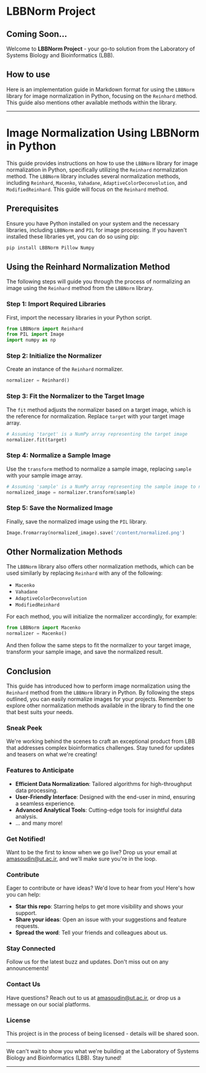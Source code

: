 # LBBNorm Project

## Coming Soon...

Welcome to **LBBNorm Project** - your go-to solution from the Laboratory of Systems Biology and Bioinformatics (LBB).

## How to use
Here is an implementation guide in Markdown format for using the `LBBNorm` library for image normalization in Python, focusing on the `Reinhard` method. This guide also mentions other available methods within the library.

---

# Image Normalization Using LBBNorm in Python

This guide provides instructions on how to use the `LBBNorm` library for image normalization in Python, specifically utilizing the `Reinhard` normalization method. The `LBBNorm` library includes several normalization methods, including `Reinhard`, `Macenko`, `Vahadane`, `AdaptiveColorDeconvolution`, and `ModifiedReinhard`. This guide will focus on the `Reinhard` method.

## Prerequisites

Ensure you have Python installed on your system and the necessary libraries, including `LBBNorm` and `PIL` for image processing. If you haven't installed these libraries yet, you can do so using pip:

```bash
pip install LBBNorm Pillow Numpy
```

## Using the Reinhard Normalization Method

The following steps will guide you through the process of normalizing an image using the `Reinhard` method from the `LBBNorm` library.

### Step 1: Import Required Libraries

First, import the necessary libraries in your Python script.

```python
from LBBNorm import Reinhard
from PIL import Image
import numpy as np
```

### Step 2: Initialize the Normalizer

Create an instance of the `Reinhard` normalizer.

```python
normalizer = Reinhard()
```

### Step 3: Fit the Normalizer to the Target Image

The `fit` method adjusts the normalizer based on a target image, which is the reference for normalization. Replace `target` with your target image array.

```python
# Assuming 'target' is a NumPy array representing the target image
normalizer.fit(target)
```

### Step 4: Normalize a Sample Image

Use the `transform` method to normalize a sample image, replacing `sample` with your sample image array.

```python
# Assuming 'sample' is a NumPy array representing the sample image to normalize
normalized_image = normalizer.transform(sample)
```

### Step 5: Save the Normalized Image

Finally, save the normalized image using the `PIL` library.

```python
Image.fromarray(normalized_image).save('/content/normalized.png')
```

## Other Normalization Methods

The `LBBNorm` library also offers other normalization methods, which can be used similarly by replacing `Reinhard` with any of the following:

- `Macenko`
- `Vahadane`
- `AdaptiveColorDeconvolution`
- `ModifiedReinhard`

For each method, you will initialize the normalizer accordingly, for example:

```python
from LBBNorm import Macenko
normalizer = Macenko()
```

And then follow the same steps to fit the normalizer to your target image, transform your sample image, and save the normalized result.

## Conclusion

This guide has introduced how to perform image normalization using the `Reinhard` method from the `LBBNorm` library in Python. By following the steps outlined, you can easily normalize images for your projects. Remember to explore other normalization methods available in the library to find the one that best suits your needs.

### Sneak Peek

We're working behind the scenes to craft an exceptional product from LBB that addresses complex bioinformatics challenges. Stay tuned for updates and teasers on what we're creating!

### Features to Anticipate

- **Efficient Data Normalization**: Tailored algorithms for high-throughput data processing.
- **User-Friendly Interface**: Designed with the end-user in mind, ensuring a seamless experience.
- **Advanced Analytical Tools**: Cutting-edge tools for insightful data analysis.
- ... and many more!

### Get Notified!

Want to be the first to know when we go live? Drop us your email at [amasoudin@ut.ac.ir](mailto:amasoudin@ut.ac.ir), and we'll make sure you're in the loop.

### Contribute

Eager to contribute or have ideas? We'd love to hear from you! Here's how you can help:
- **Star this repo**: Starring helps to get more visibility and shows your support.
- **Share your ideas**: Open an issue with your suggestions and feature requests.
- **Spread the word**: Tell your friends and colleagues about us.

### Stay Connected

Follow us for the latest buzz and updates. Don't miss out on any announcements!

### Contact Us

Have questions? Reach out to us at [amasoudin@ut.ac.ir](mailto:amasoudin@ut.ac.ir), or drop us a message on our social platforms.

### License

This project is in the process of being licensed - details will be shared soon.

---

We can't wait to show you what we're building at the Laboratory of Systems Biology and Bioinformatics (LBB). Stay tuned!

---



